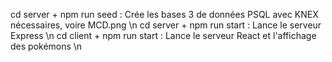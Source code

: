 cd server + npm run seed : Crée les bases 3 de données PSQL avec KNEX nécessaires, voire MCD.png \n
cd server + npm run start : Lance le serveur Express \n
cd client + npm run start : Lance le serveur React et l'affichage des pokémons \n